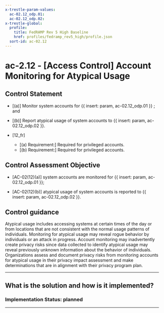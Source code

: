 ```yaml
---
x-trestle-param-values:
  ac-02.12_odp.01:
  ac-02.12_odp.02:
x-trestle-global:
  profile:
    title: FedRAMP Rev 5 High Baseline
    href: profiles/fedramp_rev5_high/profile.json
  sort-id: ac-02.12
---
```


# ac-2.12 - \[Access Control\] Account Monitoring for Atypical Usage

## Control Statement

- \[(a)\] Monitor system accounts for {{ insert: param, ac-02.12_odp.01 }} ; and

- \[(b)\] Report atypical usage of system accounts to {{ insert: param, ac-02.12_odp.02 }}.

- \[12_fr\]

  - \[(a) Requirement:\] Required for privileged accounts.
  - \[(b) Requirement:\] Required for privileged accounts.

## Control Assessment Objective

- \[AC-02(12)(a)\] system accounts are monitored for {{ insert: param, ac-02.12_odp.01 }}; 

- \[AC-02(12)(b)\] atypical usage of system accounts is reported to {{ insert: param, ac-02.12_odp.02 }}.

## Control guidance

Atypical usage includes accessing systems at certain times of the day or from locations that are not consistent with the normal usage patterns of individuals. Monitoring for atypical usage may reveal rogue behavior by individuals or an attack in progress. Account monitoring may inadvertently create privacy risks since data collected to identify atypical usage may reveal previously unknown information about the behavior of individuals. Organizations assess and document privacy risks from monitoring accounts for atypical usage in their privacy impact assessment and make determinations that are in alignment with their privacy program plan.

______________________________________________________________________

## What is the solution and how is it implemented?

<!-- For implementation status enter one of: implemented, partial, planned, alternative, not-applicable -->

<!-- Note that the list of rules under ### Rules: is read-only and changes will not be captured after assembly to JSON -->

<!-- Add control implementation description here for control: ac-2.12 -->

### Implementation Status: planned

______________________________________________________________________
